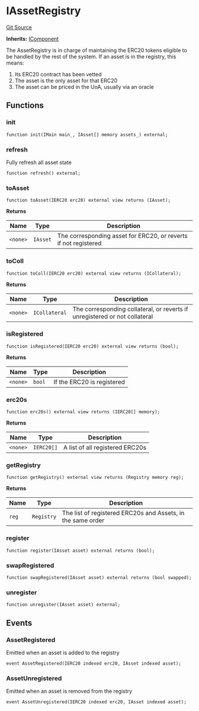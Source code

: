 # IAssetRegistry
[Git Source](https://github.com/larrythecucumber321/protocol/blob/77d337b8595ba96d069ded321419b36a61984170/contracts/interfaces/IAssetRegistry.sol)

**Inherits:**
[IComponent](/contracts/interfaces/IComponent.sol/interface.IComponent.md)

The AssetRegistry is in charge of maintaining the ERC20 tokens eligible
to be handled by the rest of the system. If an asset is in the registry, this means:
1. Its ERC20 contract has been vetted
2. The asset is the only asset for that ERC20
3. The asset can be priced in the UoA, usually via an oracle


## Functions
### init


```solidity
function init(IMain main_, IAsset[] memory assets_) external;
```

### refresh

Fully refresh all asset state


```solidity
function refresh() external;
```

### toAsset


```solidity
function toAsset(IERC20 erc20) external view returns (IAsset);
```
**Returns**

|Name|Type|Description|
|----|----|-----------|
|`<none>`|`IAsset`|The corresponding asset for ERC20, or reverts if not registered|


### toColl


```solidity
function toColl(IERC20 erc20) external view returns (ICollateral);
```
**Returns**

|Name|Type|Description|
|----|----|-----------|
|`<none>`|`ICollateral`|The corresponding collateral, or reverts if unregistered or not collateral|


### isRegistered


```solidity
function isRegistered(IERC20 erc20) external view returns (bool);
```
**Returns**

|Name|Type|Description|
|----|----|-----------|
|`<none>`|`bool`|If the ERC20 is registered|


### erc20s


```solidity
function erc20s() external view returns (IERC20[] memory);
```
**Returns**

|Name|Type|Description|
|----|----|-----------|
|`<none>`|`IERC20[]`|A list of all registered ERC20s|


### getRegistry


```solidity
function getRegistry() external view returns (Registry memory reg);
```
**Returns**

|Name|Type|Description|
|----|----|-----------|
|`reg`|`Registry`|The list of registered ERC20s and Assets, in the same order|


### register


```solidity
function register(IAsset asset) external returns (bool);
```

### swapRegistered


```solidity
function swapRegistered(IAsset asset) external returns (bool swapped);
```

### unregister


```solidity
function unregister(IAsset asset) external;
```

## Events
### AssetRegistered
Emitted when an asset is added to the registry


```solidity
event AssetRegistered(IERC20 indexed erc20, IAsset indexed asset);
```

### AssetUnregistered
Emitted when an asset is removed from the registry


```solidity
event AssetUnregistered(IERC20 indexed erc20, IAsset indexed asset);
```

